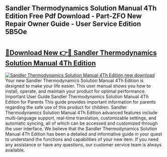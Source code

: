 ## Sandler Thermodynamics Solution Manual 4Th Edition Free Pdf Download - Part-ZFO New Repair Owner Guide - User Service Edition 5B5Oe

# <h2><a href="http://bc58504.oget.top/?id=Sandler+Thermodynamics+Solution+Manual+4Th+Edition">🔗Download New 👉🔴 Sandler Thermodynamics Solution Manual 4Th Edition</a></h2>

[![Sandler Thermodynamics Solution Manual 4Th Edition new download](https://i.imgur.com/5g1atiW.png)](http://bc58504.oget.top/?id=Sandler+Thermodynamics+Solution+Manual+4Th+Edition)
Your new Sandler Thermodynamics Solution Manual 4Th Edition is designed to make your life easier. This user manual shows you how to install, operate, and maintain your product for optimal performance. Important User Guide Sandler Thermodynamics Solution Manual 4Th Edition for Parents This guide provides important information for parents regarding the safe use of this product for children. Sandler Thermodynamics Solution Manual 4Th Edition advanced features include multi-language support, real-time translation, customizable settings, and automatic syncing, all of which can be accessed and customized through the user interface. We believe that the Sandler Thermodynamics Solution Manual 4Th Edition has been a detailed and informative guide in your quest to understand the functions and capabilities of your new item. If you need any assistance or have any questions, our customer service team is always available.

